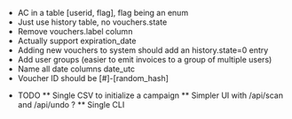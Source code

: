 - AC in a table [userid, flag], flag being an enum
- Just use history table, no vouchers.state
- Remove vouchers.label column
- Actually support expiration_date
- Adding new vouchers to system should add an history.state=0 entry
- Add user groups (easier to emit invoices to a group of multiple users)
- Name all date columns date_utc
- Voucher ID should be [#]-[random_hash]

* TODO
** Single CSV to initialize a campaign
** Simpler UI with /api/scan and /api/undo ?
** Single CLI

